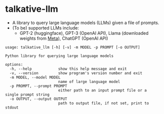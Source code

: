 # talkative-llm
- A library to query large language models (LLMs) given a file of prompts.
- (To be) supported LLMs include:
  - GPT-2 (huggingface), GPT-3 (OpenAI API), Llama (downloaded weights from [Meta](https://github.com/facebookresearch/llama)), ChatGPT (OpenAI API)
```
usage: talkative_llm [-h] [-v] -m MODEL -p PROMPT [-o OUTPUT]

Python library for querying large language models

options:
  -h, --help            show this help message and exit
  -v, --version         show program's version number and exit
  -m MODEL, --model MODEL
                        name of large language model
  -p PROMPT, --prompt PROMPT
                        either path to an input prompt file or a single prompt string
  -o OUTPUT, --output OUTPUT
                        path to output file, if not set, print to stdout
```
